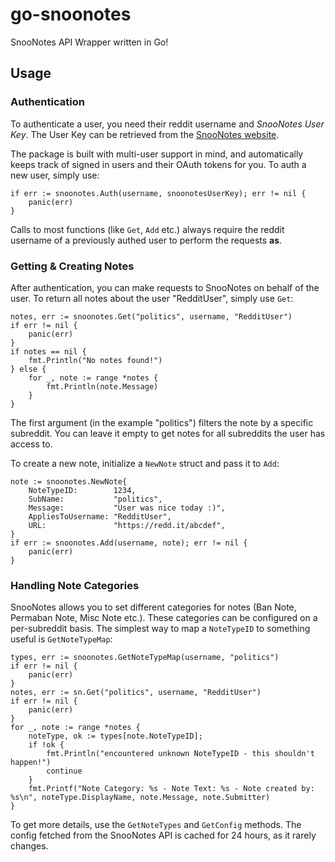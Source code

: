 # go-snoonotes
SnooNotes API Wrapper written in Go!

## Usage

### Authentication
To authenticate a user, you need their reddit username and *SnooNotes User Key*. The User Key can be retrieved from the [SnooNotes website](https://snoonotes.com/#!/userkey).

The package is built with multi-user support in mind, and automatically keeps track of signed in users and their OAuth tokens for you. To auth a new user, simply use:
```golang
if err := snoonotes.Auth(username, snoonotesUserKey); err != nil {
    panic(err)
}
```

Calls to most functions (like `Get`, `Add` etc.) always require the reddit username of a previously authed user to perform the requests **as**.

### Getting & Creating Notes

After authentication, you can make requests to SnooNotes on behalf of the user. To return all notes about the user "RedditUser", simply use `Get`:
```golang
notes, err := snoonotes.Get("politics", username, "RedditUser")
if err != nil {
    panic(err)
}
if notes == nil {
    fmt.Println("No notes found!")
} else {
    for _, note := range *notes {
        fmt.Println(note.Message)
    }
}
```

The first argument (in the example "politics") filters the note by a specific subreddit. You can leave it empty to get notes for all subreddits the user has access to.


To create a new note, initialize a `NewNote` struct and pass it to `Add`:
```golang
note := snoonotes.NewNote{
    NoteTypeID:        1234,
    SubName:           "politics",
    Message:           "User was nice today :)",
    AppliesToUsername: "RedditUser",
    URL:               "https://redd.it/abcdef",
}
if err := snoonotes.Add(username, note); err != nil {
    panic(err)
}
```

### Handling Note Categories

SnooNotes allows you to set different categories for notes (Ban Note, Permaban Note, Misc Note etc.). These categories can be configured on a per-subreddit basis. The simplest way to map a `NoteTypeID` to something useful is `GetNoteTypeMap`:

```golang
types, err := snoonotes.GetNoteTypeMap(username, "politics")
if err != nil {
    panic(err)
}
notes, err := sn.Get("politics", username, "RedditUser")
if err != nil {
    panic(err)
}
for _, note := range *notes {
    noteType, ok := types[note.NoteTypeID];
    if !ok {
        fmt.Println("encountered unknown NoteTypeID - this shouldn't happen!")
        continue
    }
    fmt.Printf("Note Category: %s - Note Text: %s - Note created by: %s\n", noteType.DisplayName, note.Message, note.Submitter)
}
```

To get more details, use the `GetNoteTypes` and `GetConfig` methods. The config fetched from the SnooNotes API is cached for 24 hours, as it rarely changes.